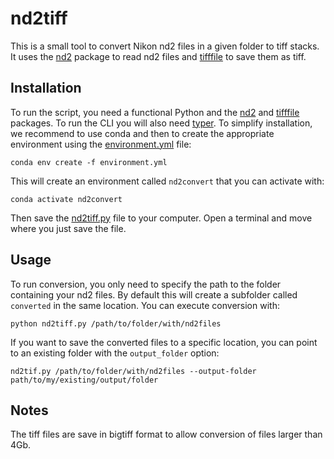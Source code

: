 # nd2tiff

This is a small tool to convert Nikon nd2 files in a given folder to tiff stacks. It uses the [nd2](https://github.com/tlambert03/nd2) package to read nd2 files and [tifffile](https://github.com/cgohlke/tifffile) to save them as tiff.

## Installation

To run the script, you need a functional Python and the [nd2](https://github.com/tlambert03/nd2) and [tifffile](https://github.com/cgohlke/tifffile) packages. To run the CLI you will also need [typer](https://github.com/tiangolo/typer). To simplify installation, we recommend to use conda and then to create the appropriate environment using the [environment.yml](https://raw.githubusercontent.com/guiwitz/BernMICscripts/master/nd2tiff/environment.yml) file:

```
conda env create -f environment.yml
```

This will create an environment called ```nd2convert``` that you can activate with:

```
conda activate nd2convert
```

Then save the [nd2tiff.py](https://raw.githubusercontent.com/guiwitz/BernMICscripts/master/nd2tiff/nd2tiff.py) file to your computer. Open a terminal and move where you just save the file.


## Usage

To run conversion, you only need to specify the path to the folder containing your nd2 files. By default this will create a subfolder called ```converted``` in the same location. You can execute conversion with:

```
python nd2tiff.py /path/to/folder/with/nd2files
```

If you want to save the converted files to a specific location, you can point to an existing folder with the ```output_folder``` option:

```
nd2tif.py /path/to/folder/with/nd2files --output-folder path/to/my/existing/output/folder
```

## Notes

The tiff files are save in bigtiff format to allow conversion of files larger than 4Gb.
